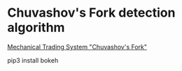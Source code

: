 # Chuvashov's Fork detection algorithm

[Mechanical Trading System "Chuvashov's Fork"](https://www.mql5.com/en/articles/1352)

pip3 install bokeh
